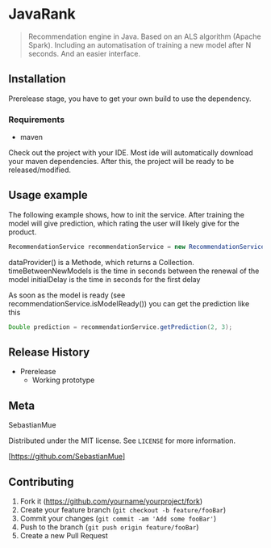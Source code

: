 # JavaRank
> Recommendation engine in Java. Based on an ALS algorithm (Apache Spark). Including an automatisation of training a new model after N seconds. And an easier interface.

## Installation

Prerelease stage, you have to get your own build to use the dependency.

###  Requirements
- maven

Check out the project with your IDE.
Most ide will automatically download your maven dependencies.
After this, the project will be ready to be released/modified.


## Usage example
The following example shows, how to init the service. After training the model will give prediction, which rating the user will likely give for the product.
```java
RecommendationService recommendationService = new RecommendationService(() -> dataProvider(), timeBetweenNewModels, initialDelay);
```
dataProvider() is a Methode, which returns a Collection<InputRating>.
timeBetweenNewModels is the time in seconds between the renewal of the model
initialDelay is the time in seconds for the first delay
  
As soon as the model is ready (see recommendationService.isModelReady()) you can get the prediction like this
```java
Double prediction = recommendationService.getPrediction(2, 3);
```

## Release History

* Prerelease
    * Working prototype

## Meta

SebastianMue

Distributed under the MIT license. See ``LICENSE`` for more information.

[https://github.com/SebastianMue]

## Contributing

1. Fork it (<https://github.com/yourname/yourproject/fork>)
2. Create your feature branch (`git checkout -b feature/fooBar`)
3. Commit your changes (`git commit -am 'Add some fooBar'`)
4. Push to the branch (`git push origin feature/fooBar`)
5. Create a new Pull Request

